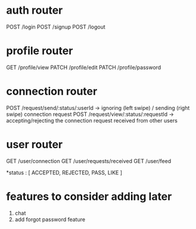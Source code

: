 # auth router

POST /login
POST /signup
POST /logout

# profile router

GET /profile/view
PATCH /profile/edit
PATCH /profile/password

# connection router

POST /request/send/:status/:userId -> ignoring (left swipe) / sending (right swipe) connection request
POST /request/view/:status/:requestId -> accepting/rejecting the connection request received from other users

# user router

GET /user/connection
GET /user/requests/received
GET /user/feed

\*status : [ ACCEPTED, REJECTED, PASS, LIKE ]

# features to consider adding later

1. chat
2. add forgot password feature
